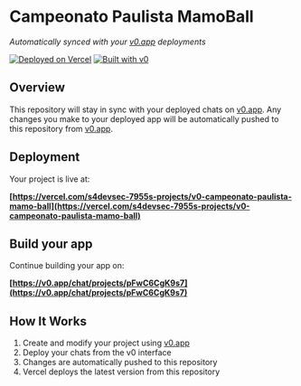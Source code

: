 # Campeonato Paulista MamoBall

*Automatically synced with your [v0.app](https://v0.app) deployments*

[![Deployed on Vercel](https://img.shields.io/badge/Deployed%20on-Vercel-black?style=for-the-badge&logo=vercel)](https://vercel.com/s4devsec-7955s-projects/v0-campeonato-paulista-mamo-ball)
[![Built with v0](https://img.shields.io/badge/Built%20with-v0.app-black?style=for-the-badge)](https://v0.app/chat/projects/pFwC6CgK9s7)

## Overview

This repository will stay in sync with your deployed chats on [v0.app](https://v0.app).
Any changes you make to your deployed app will be automatically pushed to this repository from [v0.app](https://v0.app).

## Deployment

Your project is live at:

**[https://vercel.com/s4devsec-7955s-projects/v0-campeonato-paulista-mamo-ball](https://vercel.com/s4devsec-7955s-projects/v0-campeonato-paulista-mamo-ball)**

## Build your app

Continue building your app on:

**[https://v0.app/chat/projects/pFwC6CgK9s7](https://v0.app/chat/projects/pFwC6CgK9s7)**

## How It Works

1. Create and modify your project using [v0.app](https://v0.app)
2. Deploy your chats from the v0 interface
3. Changes are automatically pushed to this repository
4. Vercel deploys the latest version from this repository
